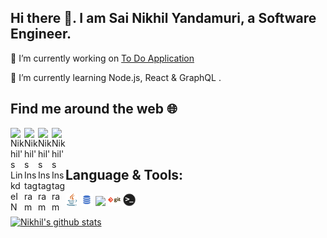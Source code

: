## Hi there 👋. I am Sai Nikhil Yandamuri, a Software Engineer. 

🔭 I’m currently working on [To Do Application](https://github.com/SaiNikhilYandamuri/To-Do)

🌱 I’m currently learning Node.js, React & GraphQL . 

## Find me around the web :globe_with_meridians:
<a href="https://www.linkedin.com/in/sai-nikhil-y-928184140/">
  <img align="left" alt="Nikhil's LinkdeIN" width="22px" src="https://cdn.jsdelivr.net/npm/simple-icons@v3/icons/linkedin.svg" />
</a>

<a href="https://www.instagram.com/helloitsnikhil/">
  <img align="left" alt="Nikhil's Instagram" width="22px" src="https://cdn.jsdelivr.net/npm/simple-icons@v3/icons/instagram.svg" />
</a>

<a href="https://medium.com/@nikhi.yandamuri">
  <img align="left" alt="Nikhil's Instagram" width="22px" src="https://cdn.jsdelivr.net/npm/simple-icons@3.5.0/icons/medium.svg" />
</a>

<a href="https://www.hackerrank.com/sainikhily">
  <img align="left" alt="Nikhil's Instagram" width="22px" src="https://cdn.jsdelivr.net/npm/simple-icons@3.5.0/icons/hackerrank.svg" />
</a>

<br />
<br />



## Language & Tools:  

<code><img height="20" src="https://raw.githubusercontent.com/github/explore/80688e429a7d4ef2fca1e82350fe8e3517d3494d/topics/java/java.png"></code>
<code><img height="20" src="https://raw.githubusercontent.com/github/explore/80688e429a7d4ef2fca1e82350fe8e3517d3494d/topics/sql/sql.png"></code>
<code><img height="20" src="https://d15shllkswkct0.cloudfront.net/wp-content/blogs.dir/1/files/2018/02/1486909_635690216474466_54627279_n-768x768.png"></code>
<code><img height="20" src="https://raw.githubusercontent.com/github/explore/80688e429a7d4ef2fca1e82350fe8e3517d3494d/topics/git/git.png"></code>
<code><img height="20" src="https://raw.githubusercontent.com/github/explore/80688e429a7d4ef2fca1e82350fe8e3517d3494d/topics/terminal/terminal.png"></code>




[![Nikhil's github stats](https://github-readme-stats.vercel.app/api?username=sainikhilyandamuri&show_icons=true&theme=tokyonight)](https://github.com/anuraghazra/github-readme-stats)




<!--
**SaiNikhilYandamuri/SaiNikhilYandamuri** is a ✨ _special_ ✨ repository because its `README.md` (this file) appears on your GitHub profile.

Here are some ideas to get you started:

- 🔭 I’m currently working on ...
- 🌱 I’m currently learning ...
- 👯 I’m looking to collaborate on ...
- 🤔 I’m looking for help with ...
- 💬 Ask me about ...
- 📫 How to reach me: ...
- 😄 Pronouns: ...
- ⚡ Fun fact: ...
<code><img height="20" src="https://raw.githubusercontent.com/github/explore/5c058a388828bb5fde0bcafd4bc867b5bb3f26f3/topics/graphql/graphql.png"></code>
<code><img height="20" src="https://raw.githubusercontent.com/github/explore/80688e429a7d4ef2fca1e82350fe8e3517d3494d/topics/nodejs/nodejs.png"></code>


### **Get in Touch**
- **LinkedIn - 

[![Top Langs](https://github-readme-stats.vercel.app/api/top-langs/?username=sainikhilyandamuri&layout=compact)](https://github.com/anuraghazra/github-readme-stats)
-->
